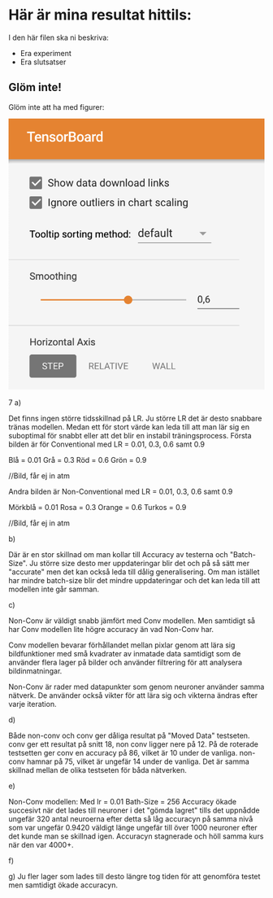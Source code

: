 # Här är mina resultat hittils:

I den här filen ska ni beskriva:
- Era experiment
- Era slutsatser

## Glöm inte!

Glöm inte att ha med figurer:

![TensorBoard download](fig/TensorBoardDownload.png "Glöm inte att kryssa i 'Show data download links' så att ni kan ladda ner era filer.")


7
a) 

Det finns ingen större tidsskillnad på LR. Ju större LR det är desto snabbare tränas modellen.
Medan ett för stort värde kan leda till att man lär sig en suboptimal för snabbt eller att det blir en instabil träningsprocess.
Första bilden är för Conventional med LR = 0.01, 0.3, 0.6 samt 0.9  

Blå = 0.01 
Grå = 0.3
Röd = 0.6
Grön = 0.9

//Bild, får ej in atm

Andra bilden är Non-Conventional med LR = 0.01, 0.3, 0.6 samt 0.9

Mörkblå = 0.01
Rosa = 0.3
Orange = 0.6
Turkos = 0.9

//Bild, får ej in atm


b) 

Där är en stor skillnad om man kollar till Accuracy av testerna och "Batch-Size". Ju större size desto mer uppdateringar blir det och på så sätt mer "accurate" men det kan också leda till dålig generalisering. 
Om man istället har mindre batch-size blir det mindre uppdateringar och det kan leda till att modellen inte går samman. 

c) 

Non-Conv är väldigt snabb jämfört med Conv modellen. Men samtidigt så har Conv modellen lite högre accuracy än vad Non-Conv har. 

Conv modellen bevarar förhållandet mellan pixlar genom att lära sig bildfunktioner med små kvadrater av inmatade data samtidigt som de använder flera lager på bilder och använder filtrering för att analysera bildinmatningar.  

Non-Conv är rader med datapunkter som genom neuroner använder samma nätverk. De använder också vikter för att lära sig och vikterna ändras efter varje iteration. 

d) 

Både non-conv och conv ger dåliga resultat på "Moved Data" testseten. conv ger ett resultat på snitt 18, non conv ligger nere på 12. På de roterade testsetten ger conv en accuracy på 86, vilket är 10 under de vanliga. non-conv hamnar på 75, vilket är ungefär 14 under de vanliga. 
Det är samma skillnad mellan de olika testseten för båda nätverken. 

e) 

Non-Conv modellen:
Med lr = 0.01
Bath-Size = 256
Accuracy ökade succesivt när det lades till neuroner i det "gömda lagret" tills det uppnådde ungefär 320 antal neuroerna efter detta så låg accuracyn på samma nivå som var ungefär 
0.9420 väldigt länge ungefär till över 1000 neuroner efter det kunde man se skillnad igen. Accuracyn stagnerade och höll samma kurs när den var 4000+.

f)

g) Ju fler lager som lades till desto längre tog tiden för att genomföra testet men samtidigt ökade accuracyn. 